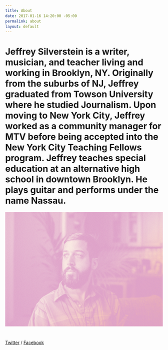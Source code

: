 ```yaml
---
title: About
date: 2017-01-16 14:20:00 -05:00
permalink: about
layout: default
---
```


# Jeffrey Silverstein is a writer, musician, and teacher living and working in Brooklyn, NY.  Originally from the suburbs of NJ, Jeffrey graduated from Towson University where he studied Journalism. Upon moving to New York City, Jeffrey worked as a community manager for MTV before being accepted into the New York City Teaching Fellows program. Jeffrey teaches special education at an alternative high school in downtown Brooklyn. He plays guitar and performs under the name Nassau.

![jeff-duo.jpg](/uploads/jeff-duo.jpg)

# 

## 

### 

[Twitter](http://www.twitter.com) / [Facebook](http://facebook.com)
